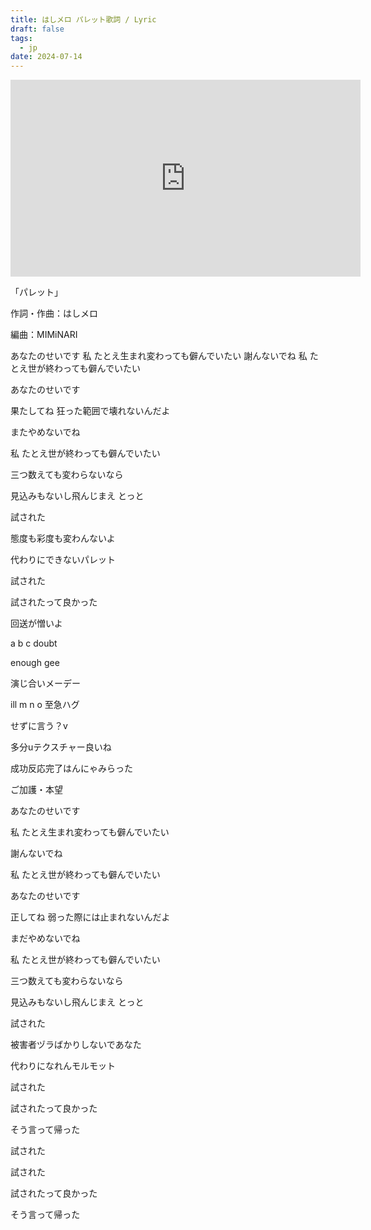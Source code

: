 ```yaml
---
title: はしメロ パレット歌詞 / Lyric
draft: false
tags:
  - jp
date: 2024-07-14
---
```

<iframe width="560" height="315" src="https://www.youtube.com/embed/P17qZoKP_hg?si=Y18ma7H1o-BJISfz" title="YouTube video player" frameborder="0" allow="accelerometer; autoplay; clipboard-write; encrypted-media; gyroscope; picture-in-picture; web-share" referrerpolicy="strict-origin-when-cross-origin" allowfullscreen></iframe>


「パレット」

作詞・作曲：はしメロ

編曲：MIMiNARI

あなたのせいです
私 たとえ生まれ変わっても僻んでいたい
謝んないでね
私 たとえ世が終わっても僻んでいたい


あなたのせいです

果たしてね 狂った範囲で壊れないんだよ

またやめないでね

私 たとえ世が終わっても僻んでいたい


三つ数えても変わらないなら

見込みもないし飛んじまえ とっと


試された

態度も彩度も変わんないよ

代わりにできないパレット

試された

試されたって良かった

回送が憎いよ


a b c doubt

enough gee

演じ合いメーデー

ill m n o 至急ハグ

せずに言う？v

多分uテクスチャー良いね

成功反応完了はんにゃみらった

ご加護・本望


あなたのせいです 

私 たとえ生まれ変わっても僻んでいたい

謝んないでね

私 たとえ世が終わっても僻んでいたい


あなたのせいです

正してね 弱った際には止まれないんだよ

まだやめないでね

私 たとえ世が終わっても僻んでいたい


三つ数えても変わらないなら

見込みもないし飛んじまえ とっと


試された

被害者ヅラばかりしないであなた

代わりになれんモルモット

試された

試されたって良かった

そう言って帰った


試された


試された

試されたって良かった

そう言って帰った
